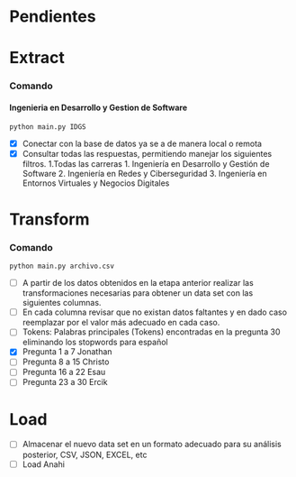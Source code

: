 # Pendientes

# Extract
### Comando
#### Ingenieria en Desarrollo y Gestion de Software
    python main.py IDGS


- [x] Conectar con la base de datos ya se a de manera local o remota
- [x] Consultar todas las respuestas, permitiendo manejar los siguientes filtros. 1.Todas las carreras 1. Ingeniería en Desarrollo y Gestión de Software 2. Ingeniería en Redes y Ciberseguridad 3. Ingeniería en Entornos Virtuales y Negocios Digitales

# Transform
### Comando 
    python main.py archivo.csv

- [ ] A partir de los datos obtenidos en la etapa anterior realizar las transformaciones necesarias para obtener un data set con las siguientes columnas.
- [ ] En cada columna revisar que no existan datos faltantes y en dado caso reemplazar por el valor más adecuado en cada caso.
- [ ] Tokens: Palabras principales (Tokens) encontradas en la pregunta 30 eliminando los stopwords para español
- [x] Pregunta 1 a 7 Jonathan
- [ ] Pregunta 8 a 15 Christo
- [ ] Pregunta 16 a 22 Esau
- [ ] Pregunta 23 a 30 Ercik

# Load
- [ ] Almacenar el nuevo data set en un formato adecuado para su análisis posterior, CSV, JSON, EXCEL, etc
- [ ] Load Anahi
